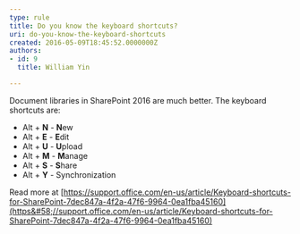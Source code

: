 ```yaml
---
type: rule
title: Do you know the keyboard shortcuts?
uri: do-you-know-the-keyboard-shortcuts
created: 2016-05-09T18:45:52.0000000Z
authors:
- id: 9
  title: William Yin

---
```


Document libraries in SharePoint 2016 are much better. The keyboard shortcuts are:
 
- Alt + **N** - **N**ew
- Alt + **E** - **E**dit
- Alt + **U** - **U**pload
- Alt + **M** - **M**anage
- Alt + **S** - **S**hare
- Alt + **Y** - Synchronization


Read more at           [https://support.office.com/en-us/article/Keyboard-shortcuts-for-SharePoint-7dec847a-4f2a-47f6-9964-0ea1fba45160](https&#58;//support.office.com/en-us/article/Keyboard-shortcuts-for-SharePoint-7dec847a-4f2a-47f6-9964-0ea1fba45160)
